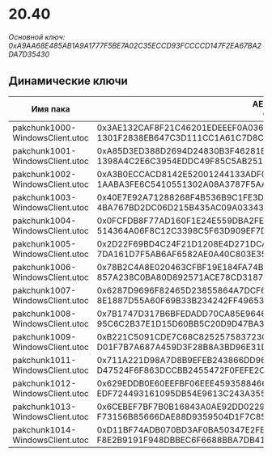 # 20.40

###### Основной ключ: 0xA9AA68E485AB1A9A1777F5BE7A02C35ECCD93FCCCCD147F2EA67BA2DA7D35430

## Динамические ключи

| Имя пака                          | AES Ключ</br>GUID                                                                                       | HiRes Текстуры |
|-----------------------------------|---------------------------------------------------------------------------------------------------------|----------------|
| pakchunk1000-WindowsClient.utoc   | 0x3AE132CAF8F21C46201EDEEEF0A03652F2B1B0204B9709B0AB4D43FC4AC10167</br>1301F2838EB647C3D111CC1A61C7D8C3 | ❌             |
| pakchunk1001-WindowsClient.utoc   | 0xA85D3ED388D2694D24830B3F46281B5A9C27C8F40C0E72BEE157F81B4B664E7B</br>1398A4C2E6C3954EDDC49F85C5AB251B | ❌             |
| pakchunk1002-WindowsClient.utoc   | 0xA3B0ECCACD8142E52001244133ADF02F6F542E9902129E50E49360CEFA0A975C</br>1AABA3FE6C5410551302A08A3787F5AA | ❌             |
| pakchunk1003-WindowsClient.utoc   | 0x40E7E92A71288268F4B536B9C1FE3D4991F9E52CB8F101063F4D836E44A0DB5F</br>4BA767BD2DC06D215B435AC09A033437 | ❌             |
| pakchunk1004-WindowsClient.utoc   | 0x0FCFDB8F77AD160F1E24E559DBA2FEA4CAEC7654EEB1B82F47608BE16A8A9771</br>514364A06F8C12C3398C5F63D909EF7D | ❌             |
| pakchunk1005-WindowsClient.utoc   | 0x2D22F69BD4C24F21D1208E4D271DCA998AFF65FA21CF69D651B45428FA8090E5</br>7DA161D7F5AB6AF6582AE0A40C803E35 | ❌             |
| pakchunk1006-WindowsClient.utoc   | 0x78B2C4A8E020463CFBF19E184FA74BC4BDC37AD016D5CD81338A133E9F75D9A9</br>857A238C0BA80D892571ACE78CD3187C | ❌             |
| pakchunk1007-WindowsClient.utoc   | 0x6287D9696F82465D23855864A7DCF60905A14CFC328D0E9D6C7B484A42C37D55</br>8E1887D55A60F69B33B234242FF49653 | ❌             |
| pakchunk1008-WindowsClient.utoc   | 0x7B1747D317B6BFEDADD70CA85E96462D7FA218321D471710E811BD8AA8B4ECBA</br>95C6C2B37E1D15D60BB5C20D9D47BA31 | ❌             |
| pakchunk1009-WindowsClient.utoc   | 0xB221C5091CDE7C68C8252575837230E80B771DD0917FA65BB606723554173EAF</br>D01F7B7A687A459D3F28B8A3BD96E31D | ❌             |
| pakchunk1011-WindowsClient.utoc   | 0x711A221D98A7D8B9EFEB243866DD96A08A507356632DB7E5D4E822776E327593</br>D47524F6F863DCCBB2455472F0FEFE2C | ❌             |
| pakchunk1012-WindowsClient.utoc   | 0x629EDDB0E60EEFBF06EEE4593588466A0D9D893EF4BE1BB68405AF933BED1E38</br>EDF724493161095DB54E9613C243A355 | ❌             |
| pakchunk1013-WindowsClient.utoc   | 0x6CEBEF7BF7B0B16843A0AE92DD0229548ED0C147A5DF556FE5A4B8B6F75455A6</br>F73156B85666DAE88D9359504D1F7C85 | ❌             |
| pakchunk1014-WindowsClient.utoc   | 0xD11BF74ADB070BD3AF0BA50347E2FE08B833EB713EA8699EFB3C3AB1E6DDDAE7</br>F8E2B9191F948DBBEC6F6688BBA7DB41 | ❌             |
